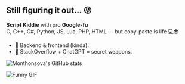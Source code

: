 ## Still figuring it out... 😜


**Script Kiddie** with pro **Google-fu**  
C, C++, C#, Python, JS, Lua, PHP, HTML — but copy-paste is life 💻😎

- 🔧 Backend & frontend (kinda).
- 🧠 StackOverflow + ChatGPT = secret weapons.

![Monthonsova's GitHub stats](https://github-readme-stats.vercel.app/api?username=monthonsova&&show_icons=true&title_color=ffffff&icon_color=bb2acf&text_color=daf7dc&bg_color=151515)


![Funny GIF](https://media1.giphy.com/media/v1.Y2lkPTc5MGI3NjExdzF0dXhqNGNnMXphc2Z6MzQweW5wdXpuYTR1Zjh3MWFoMjU0aW8wbyZlcD12MV9pbnRlcm5hbF9naWZfYnlfaWQmY3Q9Zw/SS8CV2rQdlYNLtBCiF/giphy.gif)

